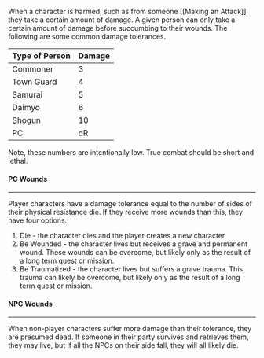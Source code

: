 When a character is harmed, such as from someone [[Making an Attack]], they take a certain amount of damage. A given person can only take a certain amount of damage before succumbing to their wounds. The following are some common damage tolerances.

| Type of Person | Damage |
| ---- | ---- |
| Commoner | 3 |
| Town Guard | 4 |
| Samurai | 5 |
| Daimyo | 6 |
| Shogun | 10 |
| PC | dR |

Note, these numbers are intentionally low. True combat should be short and lethal.

#### PC Wounds
---
Player characters have a damage tolerance equal to the number of sides of their physical resistance die. If they receive more wounds than this, they have four options.

1. Die - the character dies and the player creates a new character
2. Be Wounded - the character lives but receives a grave and permanent wound. These wounds can be overcome, but likely only as the result of a long term quest or mission.
3. Be Traumatized - the character lives but suffers a grave trauma. This trauma can likely be overcome, but likely only as the result of a long term quest or mission.

#### NPC Wounds
---
When non-player characters suffer more damage than their tolerance, they are presumed dead. If someone in their party survives and retrieves them, they may live, but if all the NPCs on their side fall, they will all likely die.